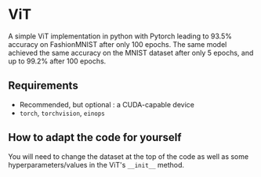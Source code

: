 # ViT
A simple ViT implementation in python with Pytorch leading to 93.5% accuracy on FashionMNIST after only 100 epochs. The same model achieved the same accuracy on the MNIST dataset after only 5 epochs, and up to 99.2% after 100 epochs.

## Requirements
- Recommended, but optional : a CUDA-capable device
- `torch`, `torchvision`, `einops`

## How to adapt the code for yourself
You will need to change the dataset at the top of the code as well as some hyperparameters/values in the ViT's `__init__` method.
